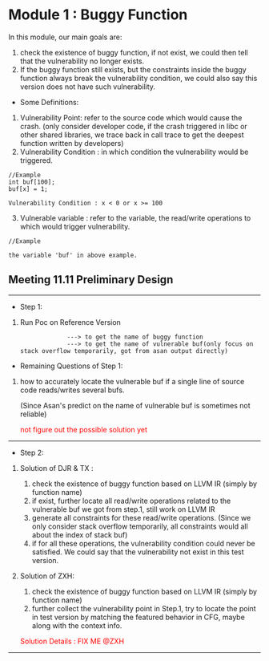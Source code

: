 # Module 1 : Buggy Function 

In this module, our main goals are:
1) check the existence of buggy function, if not exist, we could then tell that the vulnerability no longer exists.
2) If the buggy function still exists, but the constraints inside the buggy function always break the vulnerability condition, we could also say this version does not have such vulnerability.

* Some Definitions:
1) Vulnerability Point: refer to the source code which would cause the crash. (only consider developer code,
if the crash triggered in libc or other shared libraries, we trace back in call trace to get the deepest function written by developers)
2) Vulnerability Condition : in which condition the vulnerability would be triggered.
```aidl
//Example
int buf[100];
buf[x] = 1;

Vulnerability Condition : x < 0 or x >= 100
```
3) Vulnerable variable : refer to the variable, the read/write operations to which would trigger vulnerability.
```aidl
//Example

the variable 'buf' in above example.
```

## Meeting 11.11 Preliminary Design

---
* Step 1:
1) Run Poc on Reference Version

                    ---> to get the name of buggy function
                    ---> to get the name of vulnerable buf(only focus on stack overflow temporarily, got from asan output directly)

* Remaining Questions of Step 1:
1) how to accurately locate the vulnerable buf if a single line of source code reads/writes several bufs.
    
    (Since Asan's predict on the name of vulnerable buf is sometimes not reliable)

    <font color="red" >not figure out the possible solution yet </font>

---
* Step 2:
1) Solution of DJR & TX :
    
    1) check the existence of buggy function based on LLVM IR (simply by function name)
    2) if exist, further locate all read/write operations related to the vulnerable buf we got from step.1, still work on LLVM IR
    3)  generate all constraints for these read/write operations.
    (Since we only consider stack overflow temporarily, all constraints would all about the index of stack buf)
    4) if for all these operations, the vulnerability condition could never be satisfied. We could say that the vulnerability not exist in this test version.
2) Solution of ZXH:
    1) check the existence of buggy function based on LLVM IR (simply by function name)
    2) further collect the vulnerability point in Step.1, try to locate the point in test version by matching the featured behavior in CFG, maybe along with the context info.
    
    <font color='red'> Solution Details : FIX ME @ZXH</font>

---

